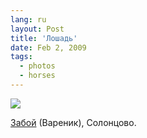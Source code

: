 ```yaml
---
lang: ru
layout: Post
title: 'Лошадь'
date: Feb 2, 2009
tags:
  - photos
  - horses
---
```


![](photo://2009-01-07_5D_1409_Artem_Sapegin)

[Забой](http://solontsovo-horse.ru/horses/zaboy.html "Конь Забой") (Вареник), Солонцово.
